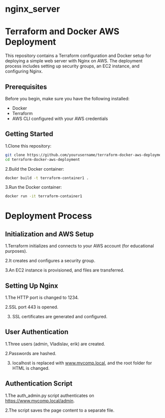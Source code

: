 # nginx_server
# Terraform and Docker AWS Deployment

This repository contains a Terraform configuration and Docker setup for deploying a simple web server with Nginx on AWS. The deployment process includes setting up security groups, an EC2 instance, and configuring Nginx.

## Prerequisites

Before you begin, make sure you have the following installed:

- Docker
- Terraform
- AWS CLI configured with your AWS credentials

## Getting Started

1.Clone this repository:

```bash
git clone https://github.com/yourusername/terraform-docker-aws-deployment.git
cd terraform-docker-aws-deployment
```

2.Build the Docker container:

```bash
docker build -t terraform-container1 .
```
3.Run the Docker container:

```bash
docker run -it terraform-container1
```

# Deployment Process
## Initialization and AWS Setup

1.Terraform initializes and connects to your AWS account (for educational purposes).

2.It creates and configures a security group.

3.An EC2 instance is provisioned, and files are transferred.

## Setting Up Nginx

1.The HTTP port is changed to 1234.

2.SSL port 443 is opened.

3. SSL certificates are generated and configured.
   
## User Authentication

1.Three users (admin, Vladislav, erik) are created.

2.Passwords are hashed.

3. localhost is replaced with www.mycomp.local, and the root folder for HTML is changed.
   
## Authentication Script

1.The auth_admin.py script authenticates on https://www.mycomp.local/admin.

2.The script saves the page content to a separate file.
